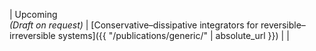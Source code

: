| Upcoming <br> *(Draft on request)* | [Conservative–dissipative integrators for reversible–irreversible systems]({{ "/publications/generic/" | absolute_url }}) | |